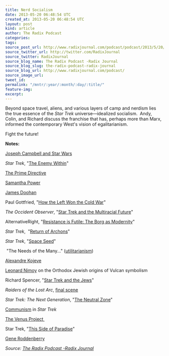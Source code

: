 ```yaml
---
title: Nerd Socialism
date: 2013-05-20 06:48:54 UTC
created_at: 2013-05-20 06:48:54 UTC
layout: post
kind: article
author: The Radix Podcast
categories: 
tags: 
source_post_url: http://www.radixjournal.com/podcast/podcast/2013/5/20/nerd-socialism
source_twitter_url: http://twitter.com/RadixJournal
source_twitter: RadixJournal
source_blog_name: The Radix Podcast -Radix Journal
source_blog_slug: the-radix-podcast-radix-journal
source_blog_url: http://www.radixjournal.com/podcast/
source_image_url: 
tweet_id: 
permalink: "/mntr/:year/:month/:day/:title/"
feature-img: 
excerpt: 
---
```

<p>Beyond space travel, aliens, and various layers of camp and nerdism lies the true essence of the<em> Star Trek</em> universe—idealized socialism.  Andy, Colin, and Richard discuss the franchise that has, perhaps more than Marx, informed the contemporary West's vision of egalitarianism. </p><p>Fight the future! </p>



<p><strong>Notes: </strong></p><p><a href="http://en.wikipedia.org/wiki/Joseph_Campbell#Film">Joseph Campbell and Star Wars</a></p><p><em>Star Trek</em>, "<a href="http://en.wikipedia.org/wiki/The_Enemy_Within_(Star_Trek:_The_Original_Series)">The Enemy Within</a>"</p><p><a href="http://en.wikipedia.org/wiki/Prime_Directive">The Prime Directive</a></p><p><a href="http://en.wikipedia.org/wiki/Samantha_Power">Samantha Power</a></p><p><a href="http://en.wikipedia.org/wiki/James_Doohan">James Doohan</a></p><p>Paul Gottfried, "<a href="http://hlmenckenclub.org/2010-conference-audio/2012/8/13/how-the-left-won-the-cold-war">How the Left Won the Cold War</a>"</p><p><em>The Occident Observer</em>, "<a href="http://www.theoccidentalobserver.net/authors/Pyle-StarTrek.html">Star Trek and the Multiracial Future</a>"</p><p>AlternativeRight, "<a href="http://alternativeright.com/blog/2013/4/30/resistance-is-futile">Resistance is Futile: The Borg as Modernity</a>"</p><p><em>Star Trek</em>,  "<a href="http://en.wikipedia.org/wiki/The_Return_of_the_Archons">Return of Archons</a>" </p><p><em>Star Trek</em>, "<a href="http://en.wikipedia.org/wiki/Space_Seed">Space Seed</a>" </p><p> "The Needs of the Many..." (<a href="http://en.wikipedia.org/wiki/Utilitarianism">utilitarianism</a>) </p><p><a href="http://en.wikipedia.org/wiki/Alexandre_Koj%C3%A8ve">Alexandre Kojeve</a></p><p><a href="http://youtu.be/-QxprD3Ii2M?t=10m50s">Leonard Nimoy</a> on the Orthodox Jewish origins of Vulcan symbolism</p><p>Richard Spencer, "<a href="http://takimag.com/article/star_trek_and_the_jews/print#axzz2ToMrgsS8">Star Trek and the Jews</a>"</p><p><em>Raiders of the Lost Arc</em>, <a href="http://www.youtube.com/watch?v=0APF3SO9tqE">final scene</a></p><p><em>Star Trek: The Next Generation</em>, "<a href="http://en.wikipedia.org/wiki/The_Neutral_Zone_(Star_Trek:_The_Next_Generation)">The Neutral Zone</a>"</p><p><a href="http://www.youtube.com/watch?v=pzqW0YaN2ho&amp;feature=youtu.be&amp;t=57s">Communism</a> in <em>Star Trek</em></p><p><a href="http://www.thevenusproject.com/">The Venus Project </a></p><p>Star Trek, "<a href="http://en.wikipedia.org/wiki/This_Side_of_Paradise_(Star_Trek:_The_Original_Series)">This Side of Paradise</a>"</p><p><a href="http://en.wikipedia.org/wiki/Gene_Roddenberry">Gene Roddenberry</a></p><div class="">
    <i>Source: <a href="http://www.radixjournal.com/podcast/">The Radix Podcast -Radix Journal</a></i>
</div>
